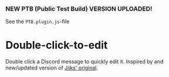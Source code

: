 ### NEW PTB (Public Test Build) VERSION UPLOADED!
See the `PTB.plugin.js`-file

# Double-click-to-edit
Double click a Discord message to quickly edit it. Inspired by and new/updated version of [Jiiks' original](https://github.com/Jiiks/BetterDiscordApp/blob/master/Plugins/dblClickEdit.plugin.js).
